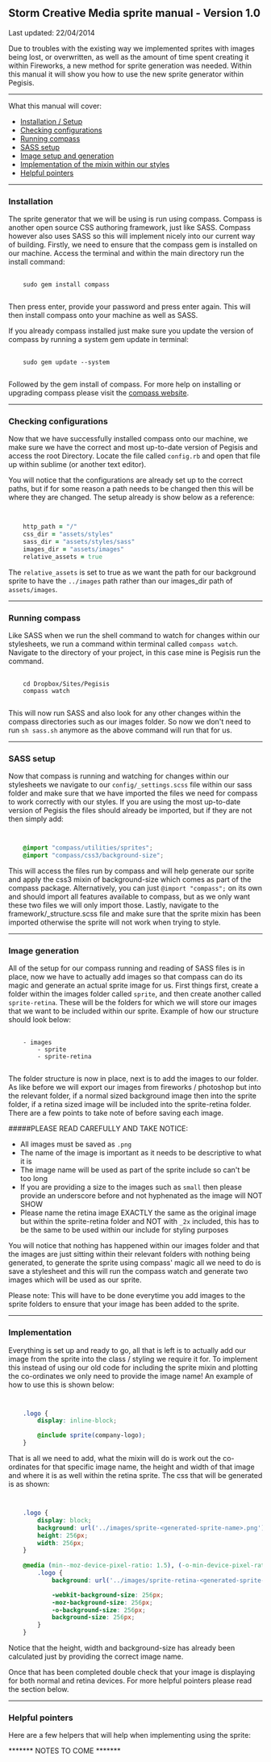 ## Storm Creative Media sprite manual - Version 1.0

Last updated: 22/04/2014

Due to troubles with the existing way we implemented sprites with images being lost, or overwritten, as well as the amount of time spent creating it within Fireworks, a new method for sprite generation was needed. Within this manual it will show you how to use the new sprite generator within Pegisis.

---

What this manual will cover:

* [Installation / Setup](sprite-manual.md#installation)
* [Checking configurations](sprite-manual.md#checking-configurations)
* [Running compass](sprite-manual.md#running-compass)
* [SASS setup](sprite-manual.md#sass-setup)
* [Image setup and generation](sprite-manual.md#image-generation)
* [Implementation of the mixin within our styles](sprite-manual.md#implementation)
* [Helpful pointers](sprite-manual.md#helpful-pointers)

---
### Installation

The sprite generator that we will be using is run using compass. Compass is another open source CSS authoring framework, just like SASS. Compass however also uses SASS so this will implement nicely into our current way of building. Firstly, we need to ensure that the compass gem is installed on our machine. Access the terminal and within the main directory run the install command:

<pre>
  <code>
  	sudo gem install compass
  </code>
</pre>

Then press enter, provide your password and press enter again. This will then install compass onto your machine as well as SASS.

If you already compass installed just make sure you update the version of compass by running a system gem update in terminal:

<pre>
  <code>
	sudo gem update --system
  </code>
</pre>

Followed by the gem install of compass. For more help on installing or upgrading compass please visit the [compass website](http://compass-style.org/install/).

---
### Checking configurations

Now that we have successfully installed compass onto our machine, we make sure we have the correct and most up-to-date version of Pegisis and access the root Directory. Locate the file called `config.rb` and open that file up within sublime (or another text editor).

You will notice that the configurations are already set up to the correct paths, but if for some reason a path needs to be changed then this will be where they are changed. The setup already is show below as a reference: 

```ruby
	

  	http_path = "/"
	css_dir = "assets/styles"
	sass_dir = "assets/styles/sass"
	images_dir = "assets/images"
	relative_assets = true

```

The `relative_assets` is set to true as we want the path for our background sprite to have the `../images` path rather than our images_dir path of `assets/images`.

---
### Running compass

Like SASS when we run the shell command to watch for changes within our stylesheets, we run a command within terminal called `compass watch`. Navigate to the directory of your project, in this case mine is Pegisis run the command.

<pre>
  <code>
  	cd Dropbox/Sites/Pegisis
  	compass watch
  </code>
</pre>

This will now run SASS and also look for any other changes within the compass directories such as our images folder. So now we don't need to run `sh sass.sh` anymore as the above command will run that for us.

---
### SASS setup

Now that compass is running and watching for changes within our stylesheets we navigate to our `config/_settings.scss` file within our sass folder and make sure that we have imported the files we need for compass to work correctly with our styles. If you are using the most up-to-date version of Pegisis the files should already be imported, but if they are not then simply add:

```scss


	@import "compass/utilities/sprites";
	@import "compass/css3/background-size";

```

This will access the files run by compass and will help generate our sprite and apply the css3 mixin of background-size which comes as part of the compass package. Alternatively, you can just `@import "compass";` on its own and should import all features available to compass, but as we only want these two files we will only import those. Lastly, navigate to the framework/_structure.scss file and make sure that the sprite mixin has been imported otherwise the sprite will not work when trying to style.

---
### Image generation

All of the setup for our compass running and reading of SASS files is in place, now we have to actually add images so that compass can do its magic and generate an actual sprite image for us. First things first, create a folder within the images folder called `sprite`, and then create another called `sprite-retina`. These will be the folders for which we will store our images that we want to be included within our sprite. Example of how our structure should look below:

<pre>
  <code>
  	- images
  		- sprite
  		- sprite-retina
  </code>
</pre>

The folder structure is now in place, next is to add the images to our folder. As like before we will export our images from fireworks / photoshop but into the relevant folder, if a normal sized background image then into the sprite folder, if a retina sized image will be included into the sprite-retina folder. There are a few points to take note of before saving each image. 

#####PLEASE READ CAREFULLY AND TAKE NOTICE:

- All images must be saved as `.png`
- The name of the image is important as it needs to be descriptive to what it is
- The image name will be used as part of the sprite include so can't be too long
- If you are providing a size to the images such as `small` then please provide an underscore before and not hyphenated as the image will NOT SHOW
- Please name the retina image EXACTLY the same as the original image but within the sprite-retina folder and NOT with `_2x` included, this has to be the same to be used within our include for styling purposes

You will notice that nothing has happened within our images folder and that the images are just sitting within their relevant folders with nothing being generated, to generate the sprite using compass' magic all we need to do is save a stylesheet and this will run the compass watch and generate two images which will be used as our sprite.

Please note: This will have to be done everytime you add images to the sprite folders to ensure that your image has been added to the sprite.

---
### Implementation

Everything is set up and ready to go, all that is left is to actually add our image from the sprite into the class / styling we require it for. To implement this instead of using our old code for including the sprite mixin and plotting the co-ordinates we only need to provide the image name! An example of how to use this is shown below:

```scss


	.logo {
		display: inline-block;

		@include sprite(company-logo);
	}

```

That is all we need to add, what the mixin will do is work out the co-ordinates for that specific image name, the height and width of that image and where it is as well within the retina sprite. The css that will be generated is as shown:

```css


	.logo {
		display: block;
		background: url('../images/sprite-<generated-sprite-name>.png') 0 -375px no-repeat;
		height: 256px;
		width: 256px;
	}
		
	@media (min--moz-device-pixel-ratio: 1.5), (-o-min-device-pixel-ratio: 3 / 2), (-webkit-min-device-pixel-ratio: 1.5), (min-resolution: 1.5dppx) {
		.logo {
		    background: url('../images/sprite-retina-<generated-sprite-name>.png') 0 -375px no-repeat;

		    -webkit-background-size: 256px;
		    -moz-background-size: 256px;
		    -o-background-size: 256px;
		    background-size: 256px;
		}
	}

```

Notice that the height, width and background-size has already been calculated just by providing the correct image name.

Once that has been completed double check that your image is displaying for both normal and retina devices. For more helpful pointers please read the section below.

---
### Helpful pointers

Here are a few helpers that will help when implementing using the sprite:

******* NOTES TO COME *******
